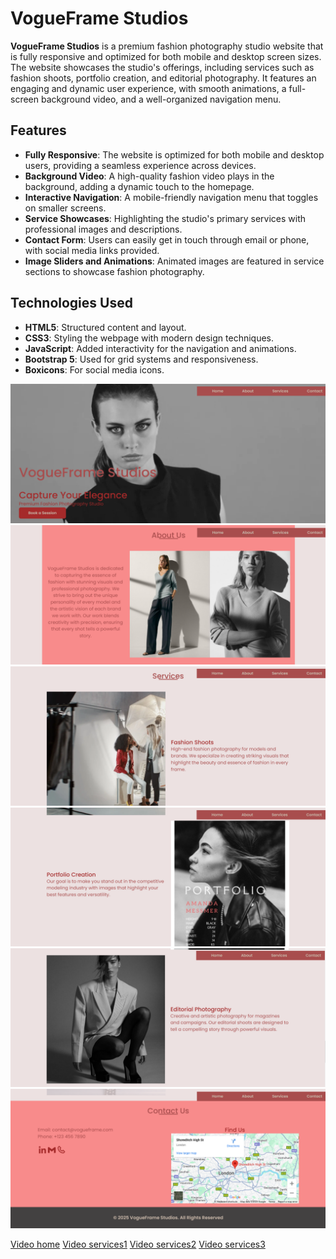 # VogueFrame Studios

**VogueFrame Studios** is a premium fashion photography studio website that is fully responsive and optimized for both mobile and desktop screen sizes. The website showcases the studio's offerings, including services such as fashion shoots, portfolio creation, and editorial photography. It features an engaging and dynamic user experience, with smooth animations, a full-screen background video, and a well-organized navigation menu.

## Features

- **Fully Responsive**: The website is optimized for both mobile and desktop users, providing a seamless experience across devices.
- **Background Video**: A high-quality fashion video plays in the background, adding a dynamic touch to the homepage.
- **Interactive Navigation**: A mobile-friendly navigation menu that toggles on smaller screens.
- **Service Showcases**: Highlighting the studio's primary services with professional images and descriptions.
- **Contact Form**: Users can easily get in touch through email or phone, with social media links provided.
- **Image Sliders and Animations**: Animated images are featured in service sections to showcase fashion photography.

## Technologies Used

- **HTML5**: Structured content and layout.
- **CSS3**: Styling the webpage with modern design techniques.
- **JavaScript**: Added interactivity for the navigation and animations.
- **Bootstrap 5**: Used for grid systems and responsiveness.
- **Boxicons**: For social media icons.

![Home section Image](project-img/a-home-image.png)
![About us section Image](project-img/b-about-us.png)
![Services section Image](project-img/c-services-image.png)
![Services-2 section Image](project-img/d-services-image2.png)
![Services-3 Image](project-img/e-services-image3.png)
![Contact Us section Image](project-img/f-contacts-image.png)

[Video home](project-img/fashion-video1.mp4)
[Video services1](project-img/fashion-shoots.mp4)
[Video services2](project-img/portfolio-shoots.mp4)
[Video services3](project-img/editorial-shoots.mp4)
